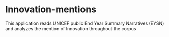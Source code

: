 # Innovation-mentions
This application reads UNICEF public End Year Summary Narratives (EYSN) and analyzes the mention of Innovation throughout the corpus
